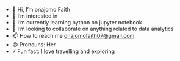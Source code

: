 - 👋 Hi, I’m onajomo Faith
- 👀 I’m interested in 
- 🌱 I’m currently learning python on jupyter notebook
- 💞️ I’m looking to collaborate on anything related to data analytics
- 📫 How to reach me onajomofaith07@gmail.com
- 😄 Pronouns:  Her
- ⚡ Fun fact: I love  travelling and exploring

<!---
Onas07/Onas07 is a ✨ special ✨ repository because its `README.md` (this file) appears on your GitHub profile.
You can click the Preview link to take a look at your changes.
--->
